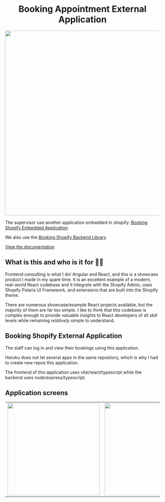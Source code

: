 <h1 align="center">Booking Appointment External Application</h1>

<p align="center">
  <img src="https://github.com/jamalsoueidan/booking-shopify-external-app/blob/main/screens/dashboard.png?raw=true" width="600"/>
</p>

The supervisor use another application embedded in shopify: [Booking Shopify Embedded Application](https://github.com/jamalsoueidan/booking-shopify-embed-app)

We also use the [Booking Shopify Backend Library](https://github.com/jamalsoueidan/booking-shopify-backend)

[View the documentation](https://bit.cloud/jamalsoueidan/booking-shopify-backend)

## What is this and who is it for 🤷‍♀️

Frontend consulting is what I do! Angular and React, and this is a showcase product I made in my spare time. It is an excellent example of a modern, real-world React codebase and it integrate with the Shopify Admin, uses Shopify Polaris UI Framework, and extensions that are built into the Shopify theme.

There are numerous showcase/example React projects available, but the majority of them are far too simple. I like to think that this codebase is complex enough to provide valuable insights to React developers of all skill levels while remaining _relatively_ simple to understand.

## Booking Shopify External Application

The staff can log in and view their bookings using this application.

Heroku does not let several apps in the same repository, which is why I had to create new repos this application.

The frontend of this application uses vite/react/typescript while the backend uses node/express/typescript.

## Application screens

<table>
  <tr>
   <td>
      <img src="https://github.com/jamalsoueidan/booking-shopify-external-app/blob/main/screens/bookings.png?raw=true" width="300" />
    </td>
    <td>
      <img src="https://github.com/jamalsoueidan/booking-shopify-external-app/blob/main/screens/login.png?raw=true" width="300" />
    </td>
    <td>
      <img src="https://github.com/jamalsoueidan/booking-shopify-external-app/blob/main/screens/phone.png?raw=true" width="300" />
    </td>
  </tr>
</table>
